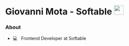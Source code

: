 <h1>
    Giovanni Mota - Softable
  <img src="https://media2.giphy.com/media/v1.Y2lkPTc5MGI3NjExZnVhOGd2cjZocmN3bjQyajl6emQ4czJ2czc3eXZscnozczNvcW9vbyZlcD12MV9pbnRlcm5hbF9naWZfYnlfaWQmY3Q9cw/eNAsjO55tPbgaor7ma/giphy.gif" width="30" />
</h1>

<h3>About</h3>

- 💻 &nbsp; Frontend Developer at Softable

<!--
**giovanni-mota/giovanni-mota** is a ✨ _special_ ✨ repository because its `README.md` (this file) appears on your GitHub profile.

Here are some ideas to get you started:

- 🔭 I’m currently working on ...
- 🌱 I’m currently learning ...
- 👯 I’m looking to collaborate on ...
- 🤔 I’m looking for help with ...
- 💬 Ask me about ...
- 📫 How to reach me: ...
- 😄 Pronouns: ...
- ⚡ Fun fact: ...
-->
